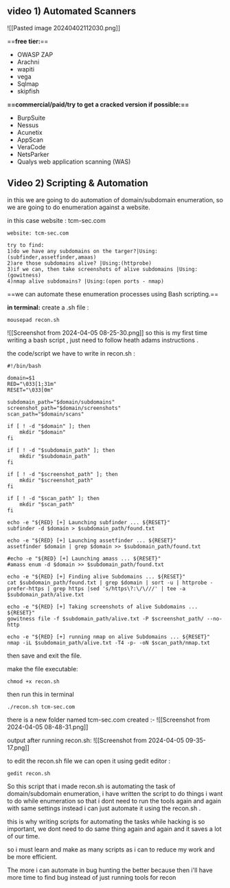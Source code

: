 video 1) Automated Scanners
---
![[Pasted image 20240402112030.png]]

==**free tier:**== 
- OWASP ZAP
- Arachni
- wapiti
- vega
- Sqlmap
- skipfish

**==commercial/paid/try to get a cracked version if possible:==**
- BurpSuite
- Nessus
- Acunetix
- AppScan
- VeraCode
- NetsParker
- Qualys web application scanning (WAS)






Video 2) Scripting & Automation
---
in this we are going to do automation of domain/subdomain enumeration, so we are going to do enumeration against a website.

in this case website : tcm-sec.com

```
website: tcm-sec.com

try to find: 
1)do we have any subdomains on the targer?|Using:(subfinder,assetfinder,amaas)
2)are those subdomains alive? |Using:(httprobe)
3)if we can, then take screenshots of alive subdomains |Using:(gowitness)
4)nmap alive subdomains? |Using:(open ports - nmap)
```

==we can automate these enumeration processes using Bash scripting.==

**in terminal:**
create a .sh file :
```
mousepad recon.sh
```
![[Screenshot from 2024-04-05 08-25-30.png]]
so this is my first time writing a bash script , just need to follow heath adams instructions .

the code/script we have to write in recon.sh :
```
#!/bin/bash

domain=$1
RED="\033[1;31m"
RESET="\033[0m"

subdomain_path="$domain/subdomains"
screenshot_path="$domain/screenshots"
scan_path="$domain/scans"

if [ ! -d "$domain" ]; then
    mkdir "$domain"
fi

if [ ! -d "$subdomain_path" ]; then
    mkdir "$subdomain_path"
fi

if [ ! -d "$screenshot_path" ]; then
    mkdir "$screenshot_path"
fi

if [ ! -d "$scan_path" ]; then
    mkdir "$scan_path"
fi

echo -e "${RED} [+] Launching subfinder ... ${RESET}"
subfinder -d $domain > $subdomain_path/found.txt

echo -e "${RED} [+] Launching assetfinder ... ${RESET}"
assetfinder $domain | grep $domain >> $subdomain_path/found.txt

#echo -e "${RED} [+] Launching amass ... ${RESET}"
#amass enum -d $domain >> $subdomain_path/found.txt

echo -e "${RED} [+] Finding alive Subdomains ... ${RESET}"
cat $subdomain_path/found.txt | grep $domain | sort -u | httprobe -prefer-https | grep https |sed 's/https\?:\/\///' | tee -a $subdomain_path/alive.txt 

echo -e "${RED} [+] Taking screenshots of alive Subdomains ... ${RESET}"
gowitness file -f $subdomain_path/alive.txt -P $screenshot_path/ --no-http

echo -e "${RED} [+] running nmap on alive Subdomains ... ${RESET}"
nmap -iL $subdomain_path/alive.txt -T4 -p- -oN $scan_path/nmap.txt

```

then save and exit the file.

make the file executable:
```
chmod +x recon.sh
```

then run this in terminal
```
./recon.sh tcm-sec.com
```

there is a new folder named tcm-sec.com created :-
![[Screenshot from 2024-04-05 08-48-31.png]]

output after running recon.sh:
![[Screenshot from 2024-04-05 09-35-17.png]]



to edit the recon.sh file we can open it using gedit editor :
```
gedit recon.sh
```



So this script that i made recon.sh is automating the task of domain/subdomain enumeration, i have written the script to do things i want to do while enumeration so that i dont need to run the tools again and again with same settings instead i can just automate it using the recon.sh .

this is why writing scripts for automating the tasks while hacking is so important, we dont need to do same thing again and again and it saves a lot of our time. 

so i must learn and make as many scripts as i can to reduce my work and be more efficient.

The more i can automate in bug hunting the better because then i'll have more time to find bug instead of just running tools for recon

